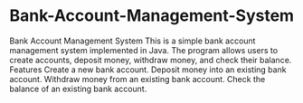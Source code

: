 # Bank-Account-Management-System
Bank Account Management System This is a simple bank account management system implemented in Java. The program allows users to create accounts, deposit money, withdraw money, and check their balance.
Features
Create a new bank account.
Deposit money into an existing bank account.
Withdraw money from an existing bank account.
Check the balance of an existing bank account.

